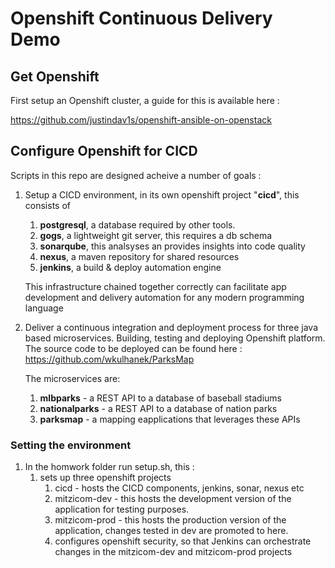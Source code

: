 # Openshift Continuous Delivery Demo

## Get Openshift

First setup an Openshift cluster, a guide for this is available here :

https://github.com/justindav1s/openshift-ansible-on-openstack

## Configure Openshift for CICD

Scripts in this repo are designed acheive a number of goals :

1. Setup a CICD environment, in its own openshift project "**cicd**", this consists of
    1. **postgresql**, a database required by other tools.
    2. **gogs**, a lightweight git server, this requires a db schema
    3. **sonarqube**, this analsyses an provides insights into code quality
    4. **nexus**, a maven repository for shared resources
    5. **jenkins**, a build & deploy automation engine

    This infrastructure chained together correctly can facilitate app development and delivery automation for any modern programming language
 
2. Deliver a continuous integration and deployment process for three java based microservices. Building, testing and deploying Openshift platform. The source code to be deployed can be found here :
https://github.com/wkulhanek/ParksMap

    The microservices are:
    1. **mlbparks** - a REST API to a database of baseball stadiums
    2. **nationalparks** - a REST API to a database of nation parks
    3. **parksmap** - a mapping eapplications that leverages these APIs

### Setting the environment

1. In the homwork folder run setup.sh, this :
    1. sets up three openshift projects
        1. cicd - hosts the CICD components, jenkins, sonar, nexus etc
        2. mitzicom-dev - this hosts the development version of the application for testing purposes.
        3. mitzicom-prod - this hosts the production version of the application, changes tested in dev are promoted to here.
        4. configures openshift security, so that Jenkins can orchestrate changes in the mitzicom-dev and mitzicom-prod projects
    


